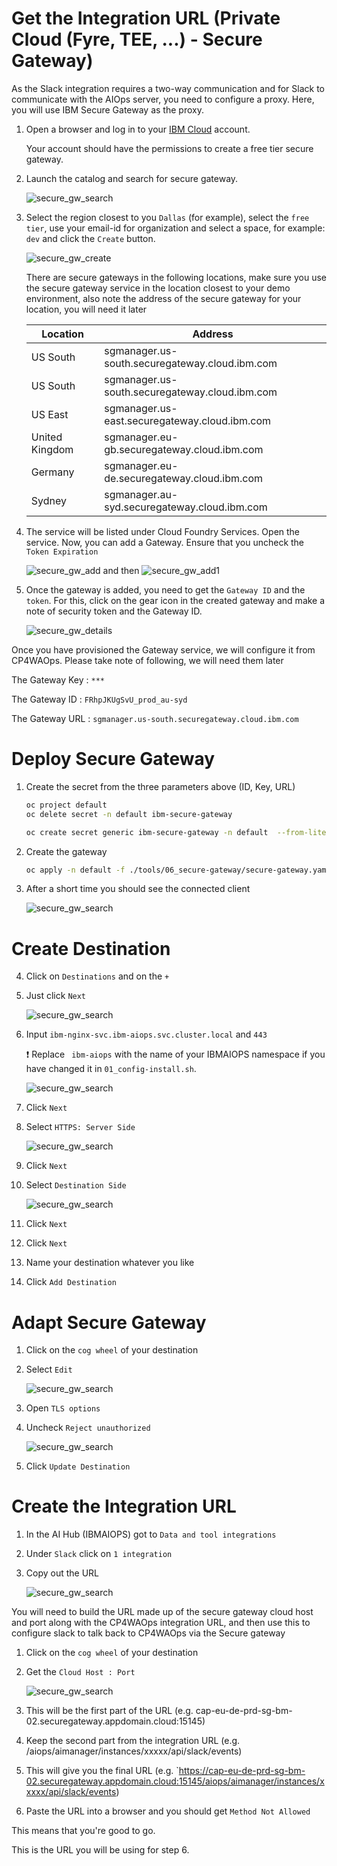 # Get the Integration URL (Private Cloud (Fyre, TEE, ...) - Secure Gateway)


As the Slack integration requires a two-way communication and for Slack to communicate with the AIOps server, you need to configure a proxy. Here, you will use IBM Secure Gateway as the proxy. 


1. Open a browser and log in to your [IBM Cloud](https://cloud.ibm.com) account. 

	Your account should have the permissions to create a free tier secure gateway.

1. Launch the catalog and search for secure gateway.

   ![secure_gw_search](images/securegw_search.png)

2. Select the region closest to you `Dallas` (for example), select the `free tier`, use your email-id for organization and select a space, for example: `dev` and click the `Create` button.

     ![secure_gw_create](images/secure_gw_create.png)

     There are secure gateways in the following locations, make sure you use the secure gateway service in the location closest to your demo environment, also note the address of the secure gateway for your location, you will need it later


	| Location  | Address  | 
	|---|---|
	|US South| sgmanager.us-south.securegateway.cloud.ibm.com|
	|US South| sgmanager.us-south.securegateway.cloud.ibm.com|
	| US East| sgmanager.us-east.securegateway.cloud.ibm.com|
	| United Kingdom| sgmanager.eu-gb.securegateway.cloud.ibm.com|
	| Germany| sgmanager.eu-de.securegateway.cloud.ibm.com|
	| Sydney| sgmanager.au-syd.securegateway.cloud.ibm.com|
	
	



3. The service will be listed under Cloud Foundry Services. Open the service. Now, you can add a Gateway. Ensure that you uncheck the `Token Expiration`

   ![secure_gw_add](images/securegw_add.png) and then ![secure_gw_add1](images/securegw_add1.png)

4. Once the gateway is added, you need to get the `Gateway ID` and the `token`. For this, click on the gear icon in the created gateway and make a note of security token and the Gateway ID.

   ![secure_gw_details](images/securegw_details.png)

Once you have provisioned the Gateway service, we will configure it from CP4WAOps. Please take note of following, we will need them later

The Gateway Key : `***`

The Gateway ID : `FRhpJKUgSvU_prod_au-syd`

The Gateway URL : `sgmanager.us-south.securegateway.cloud.ibm.com`


# Deploy Secure Gateway

1. Create the secret from the three parameters above (ID, Key, URL)

	```bash
	oc project default
	oc delete secret -n default ibm-secure-gateway
	
	oc create secret generic ibm-secure-gateway -n default  --from-literal='GATEWAY_ID=<gateway_id>' --from-literal='GATEWAY_URL=<gateway_url>' --from-literal='GATEWAY_TOKEN=<gateway_key>'
	```

2. Create the gateway

	```bash
	oc apply -n default -f ./tools/06_secure-gateway/secure-gateway.yaml
	```
	
3. After a short time you should see the connected client

	![secure_gw_search](pics/slack05.png)
	

# Create Destination

4. Click on `Destinations` and on the `+`


5. Just click `Next`

	![secure_gw_search](pics/slack06.png)

6. Input `ibm-nginx-svc.ibm-aiops.svc.cluster.local` and `443`
	
	❗ Replace ` ibm-aiops` with the name of your IBMAIOPS namespace if you have changed it in `01_config-install.sh`.


	![secure_gw_search](pics/slack07.png)

	
5. Click `Next`	
	
8. Select `HTTPS: Server Side`

	![secure_gw_search](pics/slack08.png)
	
5. Click `Next`	

8. Select `Destination Side`

	![secure_gw_search](pics/slack09.png)
	
5. Click `Next`	

5. Click `Next`	

7. Name your destination whatever you like

5. Click `Add Destination`	

# Adapt Secure Gateway

1. Click on the `cog wheel` of your destination

2. Select `Edit`

	![secure_gw_search](pics/slack10.png)

3. Open `TLS options`

4. Uncheck `Reject unauthorized`

	![secure_gw_search](pics/slack11.png)
	
5. Click `Update Destination`


# Create the Integration URL

1. In the AI Hub (IBMAIOPS) got to `Data and tool integrations`
2. Under `Slack` click on `1 integration`
3. Copy out the URL

	![secure_gw_search](pics/slack04.png)

You will need to build the URL made up of the secure gateway cloud host and port along with the CP4WAOps integration URL, and then use this to configure slack to talk back to CP4WAOps via the Secure gateway

1. Click on the `cog wheel` of your destination

2. Get the `Cloud Host : Port`

	![secure_gw_search](pics/slack10.png)

1. This will be the first part of the URL (e.g. cap-eu-de-prd-sg-bm-02.securegateway.appdomain.cloud:15145)
2. Keep the second part from the integration URL (e.g. /aiops/aimanager/instances/xxxxx/api/slack/events)

3. This will give you the final URL (e.g. `https://cap-eu-de-prd-sg-bm-02.securegateway.appdomain.cloud:15145/aiops/aimanager/instances/xxxxx/api/slack/events)

4. Paste the URL into a browser and you should get `Method Not Allowed`

This means that you're good to go.

This is the URL you will be using for step 6.














